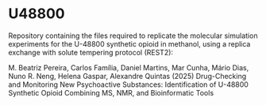# U48800

Repository containing the files required to replicate the molecular simulation experiments for the U-48800 synthetic opioid in methanol, using a replica exchange with solute tempering protocol (REST2):

M. Beatriz Pereira, Carlos Família, Daniel Martins, Mar Cunha, Mário Dias, Nuno R. Neng, Helena Gaspar, Alexandre Quintas (2025) Drug-Checking and Monitoring New Psychoactive Substances: Identification of U-48800 Synthetic Opioid Combining MS, NMR, and Bioinformatic Tools
